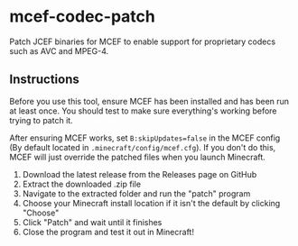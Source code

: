 # mcef-codec-patch
Patch JCEF binaries for MCEF to enable support for proprietary codecs such as AVC and MPEG-4.

## Instructions
Before you use this tool, ensure MCEF has been installed and has been run at least once. You should test to make sure everything's working before trying to patch it.

After ensuring MCEF works, set `B:skipUpdates=false` in the MCEF config (By default located in `.minecraft/config/mcef.cfg`). If you don't do this, MCEF will just override the patched files when you launch Minecraft.

1. Download the latest release from the Releases page on GitHub
2. Extract the downloaded .zip file
3. Navigate to the extracted folder and run the "patch" program
4. Choose your Minecraft install location if it isn't the default by clicking "Choose"
5. Click "Patch" and wait until it finishes
6. Close the program and test it out in Minecraft!
